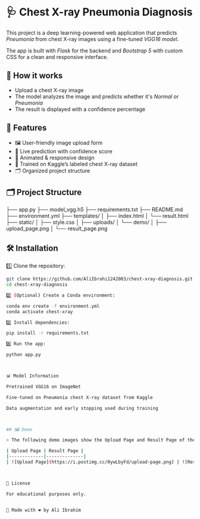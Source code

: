 # 🩺 Chest X-ray Pneumonia Diagnosis  

This project is a deep learning-powered web application that predicts *Pneumonia* from chest X-ray images using a fine-tuned *VGG16 model*.  

The app is built with *Flask* for the backend and *Bootstrap 5* with custom CSS for a clean and responsive interface.  



## 🚀 How it works
- Upload a chest X-ray image  
- The model analyzes the image and predicts whether it's *Normal* or *Pneumonia*  
- The result is displayed with a confidence percentage  


## 🧩 Features  
- 🖼 User-friendly image upload form  
- 🔮 Live prediction with confidence score  
- 🎨 Animated & responsive design  
- 🧠 Trained on Kaggle’s labeled chest X-ray dataset  
- 🗂 Organized project structure  


## 🗂 Project Structure

├── app.py ├── model_vgg.h5 ├── requirements.txt ├── README.md ├── environment.yml ├── templates/ │   ├── index.html │   └── result.html ├── static/ │   ├── style.css │   ├── uploads/ │   └── demo/ │       ├── upload_page.png │       └── result_page.png



## 🛠 Installation  

1️⃣ Clone the repository:
```bash
git clone https://github.com/AliIbrahi1242003/chest-xray-diagnosis.git
cd chest-xray-diagnosis

2️⃣ (Optional) Create a Conda environment:

conda env create -f environment.yml
conda activate chest-xray

3️⃣ Install dependencies:

pip install -r requirements.txt

4️⃣ Run the app:

python app.py



📊 Model Information

Pretrained VGG16 on ImageNet

Fine-tuned on Pneumonia chest X-ray dataset from Kaggle

Data augmentation and early stopping used during training



## 🖼 Demo  

> The following demo images show the Upload Page and Result Page of the Chest X-ray Diagnosis Web App.

| Upload Page | Result Page |
|-------------|--------------|
| ![Upload Page](https://i.postimg.cc/0ywLbyFd/upload-page.png) | ![Result Page](https://i.postimg.cc/MpNrPVzj/result-page.png) |



📄 License

For educational purposes only.


🙌 Made with ❤ by Ali Ibrahim
